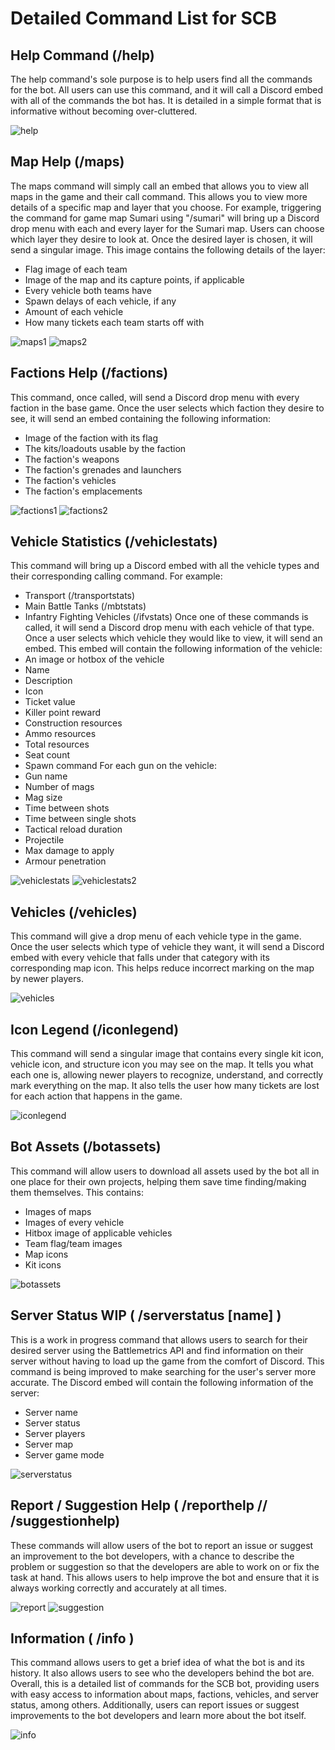 
# Detailed Command List for SCB
## Help Command (/help)
The help command's sole purpose is to help users find all the commands for the bot. All users can use this command, and it will call a Discord embed with all of the commands the bot has. It is detailed in a simple format that is informative without becoming over-cluttered.

![help](https://user-images.githubusercontent.com/130908195/235119189-5298a8b6-4ec1-4b90-9ff7-ec3173cbf73a.png)

## Map Help (/maps)
The maps command will simply call an embed that allows you to view all maps in the game and their call command. This allows you to view more details of a specific map and layer that you choose.
For example, triggering the command for game map Sumari using "/sumari" will bring up a Discord drop menu with each and every layer for the Sumari map. Users can choose which layer they desire to look at. Once the desired layer is chosen, it will send a singular image. This image contains the following details of the layer:
- Flag image of each team
- Image of the map and its capture points, if applicable
- Every vehicle both teams have
- Spawn delays of each vehicle, if any
- Amount of each vehicle
- How many tickets each team starts off with

![maps1](https://user-images.githubusercontent.com/130908195/235119345-66ab5323-0f60-4221-9c95-112280a13e51.png)
![maps2](https://user-images.githubusercontent.com/130908195/235119350-84f3ff84-8611-42b1-9cf2-55466974e11b.png)

## Factions Help (/factions)
This command, once called, will send a Discord drop menu with every faction in the base game. Once the user selects which faction they desire to see, it will send an embed containing the following information:
- Image of the faction with its flag
- The kits/loadouts usable by the faction
- The faction's weapons
- The faction's grenades and launchers
- The faction's vehicles
- The faction's emplacements

![factions1](https://user-images.githubusercontent.com/130908195/235119587-6d8fbd7f-f3b0-42a6-bdc4-e785fc8b94ea.png)
![factions2](https://user-images.githubusercontent.com/130908195/235119592-e6161f59-7243-4744-8d1f-0965deb4774c.png)

## Vehicle Statistics (/vehiclestats)
This command will bring up a Discord embed with all the vehicle types and their corresponding calling command. For example:
- Transport (/transportstats)
- Main Battle Tanks (/mbtstats)
- Infantry Fighting Vehicles (/ifvstats)
Once one of these commands is called, it will send a Discord drop menu with each vehicle of that type. Once a user selects which vehicle they would like to view, it will send an embed. This embed will contain the following information of the vehicle:
- An image or hotbox of the vehicle
- Name
- Description
- Icon
- Ticket value
- Killer point reward
- Construction resources
- Ammo resources
- Total resources
- Seat count
- Spawn command
For each gun on the vehicle:
- Gun name
- Number of mags
- Mag size
- Time between shots
- Time between single shots
- Tactical reload duration
- Projectile
- Max damage to apply
- Armour penetration

![vehiclestats](https://user-images.githubusercontent.com/130908195/235119747-c3e5ecce-c59f-4d45-aae0-23fa40512a80.png)
![vehiclestats2](https://user-images.githubusercontent.com/130908195/235119753-5c3535a0-294a-4ccb-acfc-2f2802d0f6f9.png)

## Vehicles (/vehicles)
This command will give a drop menu of each vehicle type in the game. Once the user selects which type of vehicle they want, it will send a Discord embed with every vehicle that falls under that category with its corresponding map icon. This helps reduce incorrect marking on the map by newer players.

![vehicles](https://user-images.githubusercontent.com/130908195/235119864-53d73933-6783-4728-9aa5-41a074153df9.png)

## Icon Legend (/iconlegend)
This command will send a singular image that contains every single kit icon, vehicle icon, and structure icon you may see on the map. It tells you what each one is, allowing newer players to recognize, understand, and correctly mark everything on the map. It also tells the user how many tickets are lost for each action that happens in the game.

![iconlegend](https://user-images.githubusercontent.com/130908195/235119927-87501314-88cd-4cb7-875f-d1ad6614ac7b.png)

## Bot Assets (/botassets)
This command will allow users to download all assets used by the bot all in one place for their own projects, helping them save time finding/making them themselves. This contains:
- Images of maps
- Images of every vehicle
- Hitbox image of applicable vehicles
- Team flag/team images
- Map icons
- Kit icons

![botassets](https://user-images.githubusercontent.com/130908195/235119983-dba15885-78bf-4645-837d-f2f334077329.png)

## Server Status WIP ( /serverstatus [name] )
This is a work in progress command that allows users to search for their desired server using the Battlemetrics API and find information on their server without having to load up the game from the comfort of Discord. This command is being improved to make searching for the user's server more accurate. The Discord embed will contain the following information of the server:
- Server name
- Server status
- Server players
- Server map
- Server game mode

![serverstatus](https://user-images.githubusercontent.com/130908195/235120026-acaf191b-4ce0-4b7d-8133-8f7abece322d.png)

## Report / Suggestion Help ( /reporthelp // /suggestionhelp)
These commands will allow users of the bot to report an issue or suggest an improvement to the bot developers, with a chance to describe the problem or suggestion so that the developers are able to work on or fix the task at hand. This allows users to help improve the bot and ensure that it is always working correctly and accurately at all times.

![report](https://user-images.githubusercontent.com/130908195/235120089-ac04cace-d563-4869-9ff7-adf74a64a789.png)
![suggestion](https://user-images.githubusercontent.com/130908195/235120105-6eefe4e9-7e9b-4511-bf14-f9b0b3cdca4f.png)

## Information ( /info )
This command allows users to get a brief idea of what the bot is and its history. It also allows users to see who the developers behind the bot are.
Overall, this is a detailed list of commands for the SCB bot, providing users with easy access to information about maps, factions, vehicles, and server status, among others. Additionally, users can report issues or suggest improvements to the bot developers and learn more about the bot itself.

![info](https://user-images.githubusercontent.com/130908195/235120116-7e18b31d-7ef1-4bd8-83c5-e95318867b5b.png)
